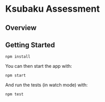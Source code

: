 # Ksubaku Assessment

## Overview

## Getting Started

```
npm install
```

You can then start the app with:

```
npm start
```

And run the tests (in watch mode) with:

```
npm test
```